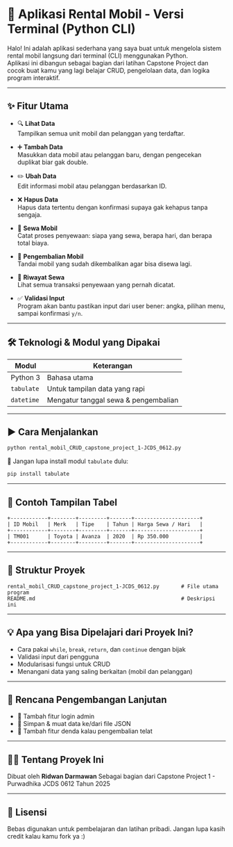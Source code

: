 # 🚗 Aplikasi Rental Mobil - Versi Terminal (Python CLI)

Halo! Ini adalah aplikasi sederhana yang saya buat untuk mengelola sistem rental mobil langsung dari terminal (CLI) menggunakan Python.  
Aplikasi ini dibangun sebagai bagian dari latihan Capstone Project dan cocok buat kamu yang lagi belajar CRUD, pengelolaan data, dan logika program interaktif.

---

## ✨ Fitur Utama

- 🔍 **Lihat Data**  
  Tampilkan semua unit mobil dan pelanggan yang terdaftar.

- ➕ **Tambah Data**  
  Masukkan data mobil atau pelanggan baru, dengan pengecekan duplikat biar gak double.

- ✏️ **Ubah Data**  
  Edit informasi mobil atau pelanggan berdasarkan ID.

- ❌ **Hapus Data**  
  Hapus data tertentu dengan konfirmasi supaya gak kehapus tanpa sengaja.

- 🧾 **Sewa Mobil**  
  Catat proses penyewaan: siapa yang sewa, berapa hari, dan berapa total biaya.

- 🔁 **Pengembalian Mobil**  
  Tandai mobil yang sudah dikembalikan agar bisa disewa lagi.

- 📖 **Riwayat Sewa**  
  Lihat semua transaksi penyewaan yang pernah dicatat.

- ✅ **Validasi Input**  
  Program akan bantu pastikan input dari user bener: angka, pilihan menu, sampai konfirmasi `y/n`.

---

## 🛠 Teknologi & Modul yang Dipakai

| Modul        | Keterangan                          |
|--------------|--------------------------------------|
| Python 3     | Bahasa utama                        |
| `tabulate`   | Untuk tampilan data yang rapi       |
| `datetime`   | Mengatur tanggal sewa & pengembalian |

---

## ▶️ Cara Menjalankan

```bash
python rental_mobil_CRUD_capstone_project_1-JCDS_0612.py
```

📌 Jangan lupa install modul `tabulate` dulu:
```bash
pip install tabulate
```

---

## 🧾 Contoh Tampilan Tabel

```
+------------+--------+---------+-------+---------------------+
| ID Mobil   | Merk   | Tipe    | Tahun | Harga Sewa / Hari   |
+------------+--------+---------+-------+---------------------+
| TM001      | Toyota | Avanza  | 2020  | Rp 350.000          |
+------------+--------+---------+-------+---------------------+
```

---

## 📂 Struktur Proyek

```text
rental_mobil_CRUD_capstone_project_1-JCDS_0612.py       # File utama program
README.md                                               # Deskripsi ini
```

---

## 💡 Apa yang Bisa Dipelajari dari Proyek Ini?

- Cara pakai `while`, `break`, `return`, dan `continue` dengan bijak
- Validasi input dari pengguna
- Modularisasi fungsi untuk CRUD
- Menangani data yang saling berkaitan (mobil dan pelanggan)

---

## 🌱 Rencana Pengembangan Lanjutan

- 🔐 Tambah fitur login admin
- 💾 Simpan & muat data ke/dari file JSON
- 📅 Tambah fitur denda kalau pengembalian telat

---

## 🙋‍♂️ Tentang Proyek Ini

Dibuat oleh **Ridwan Darmawan**
Sebagai bagian dari Capstone Project 1 - Purwadhika JCDS 0612 
Tahun 2025

---

## 📄 Lisensi

Bebas digunakan untuk pembelajaran dan latihan pribadi. Jangan lupa kasih credit kalau kamu fork ya :)
